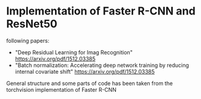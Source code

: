 # Implementation of Faster R-CNN and ResNet50

following papers:
 - "Deep Residual Learning for Imag Recognition" https://arxiv.org/pdf/1512.03385
 - "Batch normalization: Accelerating deep network training by reducing internal covariate shift" https://arxiv.org/pdf/1512.03385


General structure and some parts of code has been taken from the torchvision implementation of Faster R-CNN